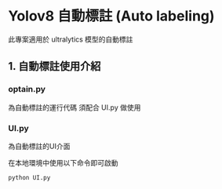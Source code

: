 # Yolov8 自動標註 (Auto labeling)
此專案適用於 ultralytics 模型的自動標註

## 1. 自動標註使用介紹
### optain.py
為自動標註的運行代碼 須配合 UI.py 做使用

### UI.py
為自動標註的UI介面

在本地環境中使用以下命令即可啟動
```
python UI.py
```
